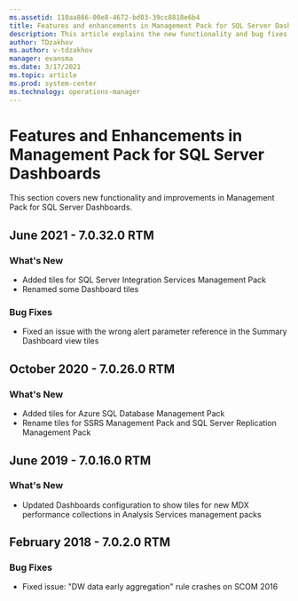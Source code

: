 ```yaml
---
ms.assetid: 110aa866-00e8-4672-bd03-39cc8818e6b4
title: Features and enhancements in Management Pack for SQL Server Dashboards
description: This article explains the new functionality and bug fixes implemented in Management Pack for SQL Server Dashboards
author: TDzakhov
ms.author: v-tdzakhov
manager: evansma
ms.date: 3/17/2021
ms.topic: article
ms.prod: system-center
ms.technology: operations-manager
---
```


# Features and Enhancements in Management Pack for SQL Server Dashboards

This section covers new functionality and improvements in Management Pack for SQL Server Dashboards.

## June 2021 - 7.0.32.0 RTM

### What's New

- Added tiles for SQL Server Integration Services Management Pack
- Renamed some Dashboard tiles

### Bug Fixes

- Fixed an issue with the wrong alert parameter reference in the Summary Dashboard view tiles

## October 2020 - 7.0.26.0 RTM

### What's New

  - Added tiles for Azure SQL Database Management Pack
  - Rename tiles for SSRS Management Pack and SQL Server Replication Management Pack

## June 2019 - 7.0.16.0 RTM

### What's New

  - Updated Dashboards configuration to show tiles for new MDX performance collections in Analysis Services management packs

## February 2018 - 7.0.2.0 RTM

### Bug Fixes

  - Fixed issue: "DW data early aggregation" rule crashes on SCOM 2016
